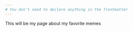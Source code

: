 ```yaml
---
# You don’t need to declare anything in the frontmatter
---
```


This will be my page about my favorite memes